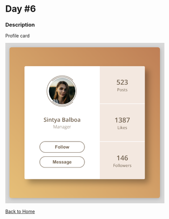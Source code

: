 # Day #6

### Description

Profile card

<img src='./assets/image-final.png' width=500>

[Back to Home](..)
